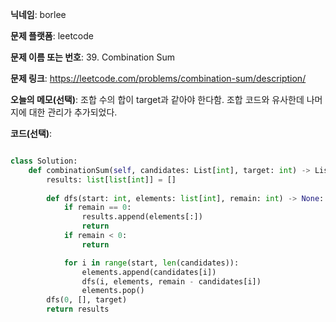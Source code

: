 **닉네임**: borlee

**문제 플랫폼**: leetcode

**문제 이름 또는 번호**: 39. Combination Sum

**문제 링크**: https://leetcode.com/problems/combination-sum/description/

**오늘의 메모(선택)**: 조합 수의 합이 target과 같아야 한다함. 조합 코드와 유사한데 나머지에 대한 관리가 추가되었다.

**코드(선택)**:

```python

class Solution:
    def combinationSum(self, candidates: List[int], target: int) -> List[List[int]]: 
        results: list[list[int]] = []
        
        def dfs(start: int, elements: list[int], remain: int) -> None:
            if remain == 0:
                results.append(elements[:])
                return
            if remain < 0:
                return

            for i in range(start, len(candidates)):
                elements.append(candidates[i])
                dfs(i, elements, remain - candidates[i])
                elements.pop()
        dfs(0, [], target)
        return results        
```


